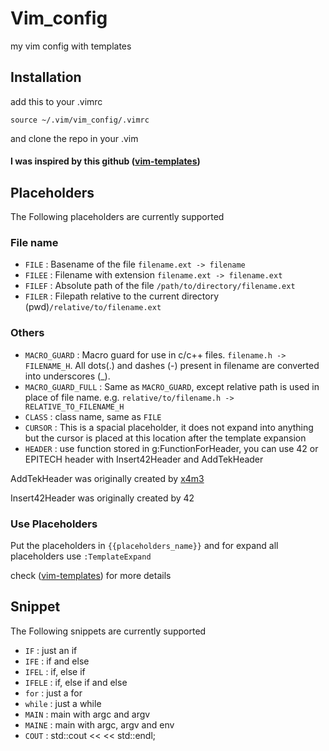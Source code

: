 # Vim_config
my vim config with templates

## Installation
add this to your .vimrc
```
source ~/.vim/vim_config/.vimrc
```

and clone the repo in your .vim

#### I was inspired by this github ([vim-templates](https://github.com/tibabit/vim-templates))

## Placeholders

The Following placeholders are currently supported

### File name

- `FILE` : Basename of the file `filename.ext -> filename`
- `FILEE` : Filename with extension `filename.ext -> filename.ext`
- `FILEF` : Absolute path of the file `/path/to/directory/filename.ext`
- `FILER` : Filepath relative to the current directory (pwd)`/relative/to/filename.ext`

### Others

- `MACRO_GUARD` : Macro guard for use in c/c++ files. `filename.h -> FILENAME_H`. All dots(.) and dashes (-) present in filename are converted into underscores (_).
- `MACRO_GUARD_FULL` : Same as `MACRO_GUARD`, except relative path is used in place of file name. e.g. `relative/to/filename.h -> RELATIVE_TO_FILENAME_H`
- `CLASS` : class name, same as `FILE`
- `CURSOR` : This is a spacial placeholder, it does not expand into anything but the cursor is placed at this location after the template expansion
- `HEADER` : use function stored in g:FunctionForHeader, you can use 42 or EPITECH header with Insert42Header and AddTekHeader

AddTekHeader was originally created by [x4m3](https://github.com/x4m3)

Insert42Header was originally created by 42

### Use Placeholders

Put the placeholders in `{{placeholders_name}}` and for expand all placeholders use `:TemplateExpand`

check ([vim-templates](https://github.com/tibabit/vim-templates)) for more details

## Snippet

The Following snippets are currently supported

- `IF` : just an if
- `IFE` : if and else
- `IFEL` : if, else if
- `IFELE` : if, else if and else
- `for` : just a for
- `while` : just a while
- `MAIN` : main with argc and argv
- `MAINE` : main with argc, argv and env
- `COUT` : std::cout <<  << std::endl;
